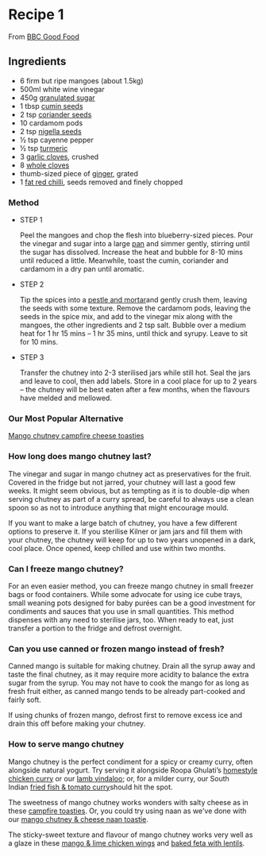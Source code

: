 # Recipe 1

From [BBC Good Food](https://www.bbcgoodfood.com/recipes/mango-chutney)

## Ingredients

-   6 firm but ripe mangoes (about 1.5kg)
-   500ml white wine vinegar
-   450g [granulated sugar](https://www.bbcgoodfood.com/glossary/sugar-glossary)
-   1 tbsp [cumin seeds](https://www.bbcgoodfood.com/glossary/cumin-glossary)
-   2 tsp [coriander seeds](https://www.bbcgoodfood.com/glossary/coriander-seed-glossary)
-   10 cardamom pods
-   2 tsp [nigella seeds](https://www.bbcgoodfood.com/glossary/nigella-seed-glossary)
-   ½ tsp cayenne pepper
-   ½ tsp [turmeric](https://www.bbcgoodfood.com/glossary/turmeric-glossary)
-   3 [garlic cloves](https://www.bbcgoodfood.com/glossary/garlic-glossary), crushed
-   8 [whole cloves](https://www.bbcgoodfood.com/glossary/clove-glossary)
-   thumb-sized piece of [ginger](https://www.bbcgoodfood.com/glossary/ginger-glossary), grated
-   1 [fat red chilli](https://www.bbcgoodfood.com/glossary/chilli-glossary), seeds removed and finely chopped

### Method

-   STEP 1
    
    Peel the mangoes and chop the flesh into blueberry-sized pieces. Pour the vinegar and sugar into a large [pan](https://www.bbcgoodfood.com/content/five-best-saucepans) and simmer gently, stirring until the sugar has dissolved. Increase the heat and bubble for 8-10 mins until reduced a little. Meanwhile, toast the cumin, coriander and cardamom in a dry pan until aromatic.
    
-   STEP 2
    
    Tip the spices into a [pestle and mortar](https://www.bbcgoodfood.com/content/top-five-mortar-and-pestles)and gently crush them, leaving the seeds with some texture. Remove the cardamom pods, leaving the seeds in the spice mix, and add to the vinegar mix along with the mangoes, the other ingredients and 2 tsp salt. Bubble over a medium heat for 1 hr 15 mins – 1 hr 35 mins, until thick and syrupy. Leave to sit for 10 mins.
    
-   STEP 3
    
    Transfer the chutney into 2-3 sterilised jars while still hot. Seal the jars and leave to cool, then add labels. Store in a cool place for up to 2 years – the chutney will be best eaten after a few months, when the flavours have melded and mellowed.
    

### Our Most Popular Alternative

[Mango chutney campfire cheese toasties](https://www.bbcgoodfood.com/recipes/mango-chutney-campfire-cheese-toasties)

### How long does mango chutney last?

The vinegar and sugar in mango chutney act as preservatives for the fruit. Covered in the fridge but not jarred, your chutney will last a good few weeks. It might seem obvious, but as tempting as it is to double-dip when serving chutney as part of a curry spread, be careful to always use a clean spoon so as not to introduce anything that might encourage mould.

If you want to make a large batch of chutney, you have a few different options to preserve it. If you sterilise Kilner or jam jars and fill them with your chutney, the chutney will keep for up to two years unopened in a dark, cool place. Once opened, keep chilled and use within two months.

### Can I freeze mango chutney?

For an even easier method, you can freeze mango chutney in small freezer bags or food containers. While some advocate for using ice cube trays, small weaning pots designed for baby purées can be a good investment for condiments and sauces that you use in small quantities. This method dispenses with any need to sterilise jars, too. When ready to eat, just transfer a portion to the fridge and defrost overnight.

### Can you use canned or frozen mango instead of fresh?

Canned mango is suitable for making chutney. Drain all the syrup away and taste the final chutney, as it may require more acidity to balance the extra sugar from the syrup. You may not have to cook the mango for as long as fresh fruit either, as canned mango tends to be already part-cooked and fairly soft.

If using chunks of frozen mango, defrost first to remove excess ice and drain this off before making your chutney.

### How to serve mango chutney

Mango chutney is the perfect condiment for a spicy or creamy curry, often alongside natural yogurt. Try serving it alongside Roopa Ghulati’s [homestyle chicken curry](https://www.bbcgoodfood.com/recipes/home-style-chicken-curry) or our [lamb vindaloo](https://www.bbcgoodfood.com/recipes/lamb-vindaloo); or, for a milder curry, our South Indian [fried fish & tomato curry](https://www.bbcgoodfood.com/recipes/fried-fish-tomato-curry)should hit the spot.

The sweetness of mango chutney works wonders with salty cheese as in these [campfire toasties](https://www.bbcgoodfood.com/recipes/mango-chutney-campfire-cheese-toasties). Or, you could try using naan as we've done with our [mango chutney & cheese naan toastie](https://www.bbcgoodfood.com/recipes/mango-chutney-cheese-naan-toastie).

The sticky-sweet texture and flavour of mango chutney works very well as a glaze in these [mango & lime chicken wings](https://www.bbcgoodfood.com/recipes/mango-lime-chicken-wings) and [baked feta with lentils](https://www.bbcgoodfood.com/recipes/mango-chutney-baked-feta-lentils).